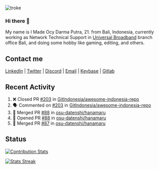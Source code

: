 ![troke](https://cardivo.vercel.app/api?name=I%20Made%20Ocy%20Darma%20Putra&description=Just%20pull-stack%20developer&image=https://avatars.githubusercontent.com/u/10250068?v=4&backgroundColor=%23DE834D)

### Hi there 👋

My name is I Made Ocy Darma Putra, 21. from Bali, Indonesia, currently working as Network Technical Support in [Universal Broadband](https://universal.net.id) branch office Bali, and doing some hobby like gaming, editing, and others.

## Contact me

[LinkedIn](https://linkedin.com/in/troke) | [Twitter](https://twitter.com/darma_ochi) | [Discord](https://link.troke.id/discord) | <a href="mailto:ochi@troke.id">Email</a> | [Keybase](https://keybase.io/troke) | [Gitlab](https://gitlab.com/troke12)

## Recent Activity

<!--START_SECTION:activity-->
1. ❌ Closed PR [#203](https://github.com/GitIndonesia/awesome-indonesia-repo/pull/203) in [GitIndonesia/awesome-indonesia-repo](https://github.com/GitIndonesia/awesome-indonesia-repo)
2. 🗣 Commented on [#203](https://github.com/GitIndonesia/awesome-indonesia-repo/issues/203) in [GitIndonesia/awesome-indonesia-repo](https://github.com/GitIndonesia/awesome-indonesia-repo)
3. 🎉 Merged PR [#88](https://github.com/osu-datenshi/hanamaru/pull/88) in [osu-datenshi/hanamaru](https://github.com/osu-datenshi/hanamaru)
4. 💪 Opened PR [#88](https://github.com/osu-datenshi/hanamaru/pull/88) in [osu-datenshi/hanamaru](https://github.com/osu-datenshi/hanamaru)
5. 🎉 Merged PR [#87](https://github.com/osu-datenshi/hanamaru/pull/87) in [osu-datenshi/hanamaru](https://github.com/osu-datenshi/hanamaru)
<!--END_SECTION:activity-->

## Status

[![Contribution Stats](https://github-contribution-stats.vercel.app/api/?username=troke12)](https://github.com/LordDashMe/github-contribution-stats/)

[![Stats Streak](https://github-readme-streak-stats.herokuapp.com/?user=troke12)](https://github.com/troke12/)
